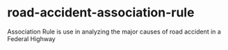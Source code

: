 # road-accident-association-rule
Association Rule is use in analyzing the major causes of road accident in a Federal Highway

